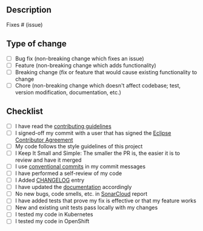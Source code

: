 ## Description
<!--
Thank you for your pull request (PR)!

Please provide a description of what your PR does providing a link (if applicable) to the issue it fixes.
-->
Fixes # (issue)


## Type of change
<!---
What types of changes does your code introduce? Put an `x` in all the boxes that apply
-->
 - [ ] Bug fix (non-breaking change which fixes an issue)
 - [ ] Feature (non-breaking change which adds functionality)
 - [ ] Breaking change (fix or feature that would cause existing functionality to change
 - [ ] Chore (non-breaking change which doesn't affect codebase;
   test, version modification, documentation, etc.)

## Checklist
 - [ ] I have read the [contributing guidelines](https://www.eclipse.dev/jkube/contributing)
 - [ ] I signed-off my commit with a user that has signed the [Eclipse Contributor Agreement](https://www.eclipse.org/legal/ECA.php)
 - [ ] My code follows the style guidelines of this project
 - [ ] I Keep It Small and Simple: The smaller the PR is, the easier it is to review and have it merged
 - [ ] I use [conventional commits](https://www.conventionalcommits.org/) in my commit messages
 - [ ] I have performed a self-review of my code
 - [ ] I Added [CHANGELOG](../CHANGELOG.md) entry
 - [ ] I have updated the [documentation](../kubernetes-maven-plugin/doc) accordingly
 - [ ] No new bugs, code smells, etc. in [SonarCloud](https://sonarcloud.io/dashboard?id=jkubeio_jkube) report
 - [ ] I have added tests that prove my fix is effective or that my feature works
 - [ ] New and existing unit tests pass locally with my changes
 - [ ] I tested my code in Kubernetes
 - [ ] I tested my code in OpenShift

<!--
Integration tests (https://github.com/eclipse-jkube/jkube-integration-tests)
Please check integration tests and provide/improve tests if necessary.

Open your PR in Draft mode and verify all of the applicable Checklist items before marking your issue as ready
-->
